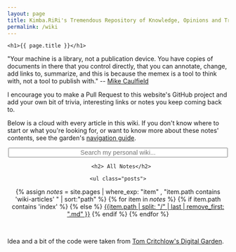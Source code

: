 ```yaml
---
layout: page
title: Kimba.RiRi's Tremendous Repository of Knowledge, Opinions and Trivia
permalink: /wiki
---
```

	<h1>{{ page.title }}</h1>

   <p>
   "Your machine is a library, not a publication device. You have copies of documents in there that you control directly, that you can annotate, change, add links to, summarize, and this is because the memex is a tool to think with, not a tool to publish with." -- <a href="https://hapgood.us/2015/10/17/the-garden-and-the-stream-a-technopastoral/">Mike Caulfield</a>
</p><p>
   I encourage you to make a Pull Request to this website's GitHub project and add your own bit of trivia, interesting links or notes you keep coming back to. 
   </p>

<p>Below is a cloud with every article in this wiki. If you don't know where to start or what you're looking for, or want to know more about these notes' contents, see the garden's <a href="/wiki-articles/navigation-guide">navigation guide</a>.</p>

<div style = 'text-align:center;'>
<!-- Html Elements for Search -->
<input type="text" id="search-input" placeholder="Search my personal wiki..." style='font-size: 1.05em;text-align:center;min-width:500px;'>

<div id="search-container">
<ul id="results-container" style='list-style-type:none;'></ul>
</div>

      <h2> All Notes</h2>

	<ul class="posts">
{% assign _notes_ = site.pages | where_exp: "item" , "item.path contains 'wiki-articles' " | sort:"path" %}
{% for item in _notes_ %}
{% if item.path contains 'index' %}
{% else %}
<a href="{{ item.url }}" class="wiki-item" title="{{ item.description }}">{{item.path | split: "/" | last | remove_first: ".md" }}</a>
{% endif %}
{% endfor %}
   </ul>
   
</div>
<br/>

<p>Idea and a bit of the code were taken from <a href='https://tomcritchlow.com/wiki/'>Tom Critchlow's Digital Garden</a>. </p>


<!-- Script pointing to search-script.js -->
<script src="/assets/js/simple-jekyll-search.min.js" type="text/javascript"></script>

<!-- Configuration -->
<script>
SimpleJekyllSearch({
  searchInput: document.getElementById('search-input'),
  resultsContainer: document.getElementById('results-container'),
  json: '/search.json'
})
</script>